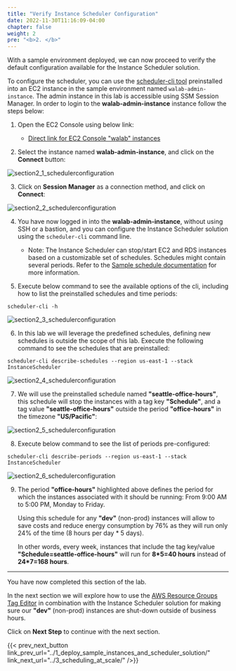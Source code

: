 ```yaml
---
title: "Verify Instance Scheduler Configuration"
date: 2022-11-30T11:16:09-04:00
chapter: false
weight: 2
pre: "<b>2. </b>"
---
```


With a sample environment deployed, we can now proceed to verify the default configuration available for the Instance Scheduler solution.

To configure the scheduler, you can use the [scheduler-cli tool](https://docs.aws.amazon.com/solutions/latest/instance-scheduler-on-aws/scheduler-cli.html) preinstalled into an EC2 instance in the sample environment named ``walab-admin-instance``. The admin instance in this lab is accessible using SSM Session Manager. In order to login to the **walab-admin-instance** instance follow the steps below:

1. Open the EC2 Console using below link:
    * [Direct link for EC2 Console "walab" instances](https://us-east-1.console.aws.amazon.com/ec2/home?region=us-east-1#Instances:instanceState=running,stopped,stopping;tag:Name=:walab-;v=3;$case=tags:true%5C,client:false;$regex=tags:false%5C,client:false)

2. Select the instance named **walab-admin-instance**, and click on the **Connect** button:

![section2_1_schedulerconfiguration](/Cost/200_EC2_Scheduling_at_Scale/Images/section2_1_schedulerconfiguration.png)

3. Click on **Session Manager** as a connection method, and click on **Connect**:

![section2_2_schedulerconfiguration](/Cost/200_EC2_Scheduling_at_Scale/Images/section2_2_schedulerconfiguration.png)

4. You have now logged in into the **walab-admin-instance**, without using SSH or a bastion, and you can configure the Instance Scheduler solution using the ``scheduler-cli`` command line.
    * Note: The Instance Scheduler can stop/start EC2 and RDS instances based on a customizable set of schedules. Schedules might contain several periods. Refer to the [Sample schedule documentation](https://docs.aws.amazon.com/solutions/latest/instance-scheduler-on-aws/sample-schedule.html) for more information.

5. Execute below command to see the available options of the cli, including how to list the preinstalled schedules and time periods:

```
scheduler-cli -h
```

![section2_3_schedulerconfiguration](/Cost/200_EC2_Scheduling_at_Scale/Images/section2_3_schedulerconfiguration.png)

6. In this lab we will leverage the predefined schedules, defining new schedules is outside the scope of this lab. Execute the following command to see the schedules that are preinstalled:

```
scheduler-cli describe-schedules --region us-east-1 --stack InstanceScheduler
```

![section2_4_schedulerconfiguration](/Cost/200_EC2_Scheduling_at_Scale/Images/section2_4_schedulerconfiguration.png)

7. We will use the preinstalled schedule named **"seattle-office-hours"**, this schedule will stop the instances with a tag key **"Schedule"**, and a tag value **"seattle-office-hours"** outside the period **"office-hours"** in the timezone **"US/Pacific"**:

![section2_5_schedulerconfiguration](/Cost/200_EC2_Scheduling_at_Scale/Images/section2_5_schedulerconfiguration.png)

8. Execute below command to see the list of periods pre-configured:

```
scheduler-cli describe-periods --region us-east-1 --stack InstanceScheduler
```

![section2_6_schedulerconfiguration](/Cost/200_EC2_Scheduling_at_Scale/Images/section2_6_schedulerconfiguration.png)

9. The period **"office-hours"** highlighted above defines the period for which the instances associated with it should be running: From 9:00 AM to 5:00 PM, Monday to Friday. 

    Using this schedule for any **"dev"** (non-prod) instances will allow to save costs and reduce energy consumption by 76% as they will run only 24% of the time (8 hours per day * 5 days).
    
    In other words, every week, instances that include the tag key/value **"Schedule=seattle-office-hours"** will run for **8*5=40 hours** instead of **24*7=168 hours**.

---

You have now completed this section of the lab.

In the next section we will explore how to use the [AWS Resource Groups Tag Editor](https://docs.aws.amazon.com/tag-editor/latest/userguide/tag-editor.html) in combination with the Instance Scheduler solution for making sure our **"dev"** (non-prod) instances are shut-down outside of business hours.

Click on **Next Step** to continue with the next section.

{{< prev_next_button link_prev_url="../1_deploy_sample_instances_and_scheduler_solution/" link_next_url="../3_scheduling_at_scale/" />}}

